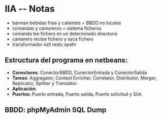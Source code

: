 # IIA -- Notas

* barman bebidas frias y calientes = BBDD no locales
* comandas y camareros = sistema ficheros
* comanda lee fichero en un determinado directorio
* camarero recibe fichero y saca fichero
* transformador xslt resto xpath

## Estructura del programa en netbeans: 

* **Conectores**: ConectorBBDD, ConectorEntrada y ConectorSalida 
* **Tareas**: Aggregator, Context Enricher, Correlator, Distributor, Merger, Replicator, Splitter y Translator.
* **Aplicación**: 
* **Puertos**: Puerto entrada, Puerto salida, Puerto solicitud y Slot.

## BBDD: phpMyAdmin SQL Dump